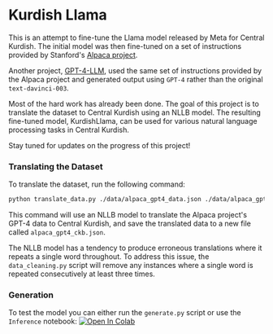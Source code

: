 # Kurdish Llama
This is an attempt to fine-tune the Llama model released by Meta for Central Kurdish. The initial model was then fine-tuned on a set of instructions provided by Stanford's [Alpaca project](https://crfm.stanford.edu/2023/03/13/alpaca.html).

Another project, [GPT-4-LLM](https://github.com/Instruction-Tuning-with-GPT-4/GPT-4-LLM), used the same set of instructions provided by the Alpaca project and generated output using `GPT-4` rather than the original `text-davinci-003`.

Most of the hard work has already been done. The goal of this project is to translate the dataset to Central Kurdish using an NLLB model. The resulting fine-tuned model, KurdishLlama, can be used for various natural language processing tasks in Central Kurdish.

Stay tuned for updates on the progress of this project!


### Translating the Dataset

To translate the dataset, run the following command:
```bash
python translate_data.py ./data/alpaca_gpt4_data.json ./data/alpaca_gpt4_ckb.json
```

This command will use an NLLB model to translate the Alpaca project's GPT-4 data to Central Kurdish, and save the translated data to a new file called `alpaca_gpt4_ckb.json`.


The NLLB model has a tendency to produce erroneous translations where it repeats a single word throughout. To address this issue, the `data_cleaning.py` script will remove any instances where a single word is repeated consecutively at least three times.



### Generation
To test the model you can either run the `generate.py` script or use the `Inference` notebook: [![Open In Colab](https://colab.research.google.com/assets/colab-badge.svg)](https://colab.research.google.com/github/Hrazhan/kurdish-llama/blob/main/Inference.ipynb)
